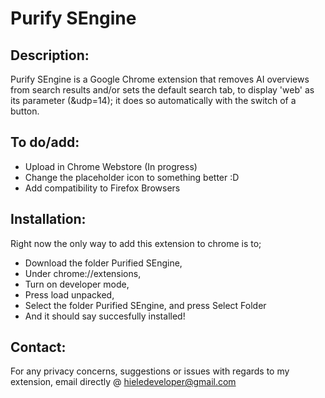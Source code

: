 # Purify SEngine


## Description:

Purify SEngine is a Google Chrome extension that removes AI overviews from search results and/or sets the default search tab, to display 'web' as its parameter (&udp=14); it does so automatically with the switch of a button.

## To do/add:
* Upload in Chrome Webstore (In progress)
* Change the placeholder icon to something better :D
* Add compatibility to Firefox Browsers

## Installation:
Right now the only way to add this extension to chrome is to;
* Download the folder Purified SEngine,
* Under chrome://extensions,
* Turn on developer mode,
* Press load unpacked, 
* Select the folder Purified SEngine, and press Select Folder
* And it should say succesfully installed!

## Contact:

For any privacy concerns, suggestions or issues with regards to my extension, email directly @ hieledeveloper@gmail.com

